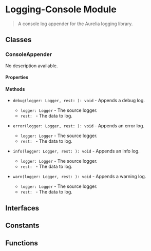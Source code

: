 # Logging-Console Module

> A console log appender for the Aurelia logging library.

## Classes


### ConsoleAppender

No description available.

#### Properties


#### Methods


* `debug(logger: Logger, rest: ): void` - Appends a debug log.
  * `logger: Logger` - The source logger.
  * `rest: ` - The data to log.



* `error(logger: Logger, rest: ): void` - Appends an error log.
  * `logger: Logger` - The source logger.
  * `rest: ` - The data to log.



* `info(logger: Logger, rest: ): void` - Appends an info log.
  * `logger: Logger` - The source logger.
  * `rest: ` - The data to log.



* `warn(logger: Logger, rest: ): void` - Appends a warning log.
  * `logger: Logger` - The source logger.
  * `rest: ` - The data to log.




## Interfaces


## Constants


## Functions

